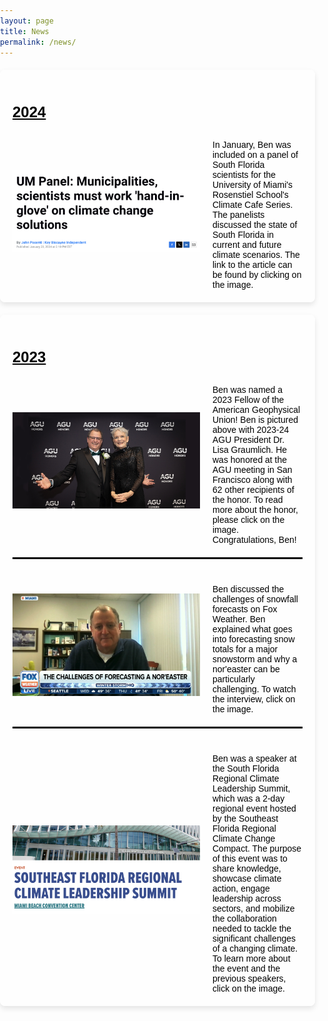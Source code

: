 ```yaml
---
layout: page
title: News
permalink: /news/
---
```


<style>
  @import url('https://fonts.googleapis.com/css2?family=Roboto:wght@700&display=swap'); /* Example of importing a Google Font */

  body {
    background: url('/assets/images/cloud.jpg') no-repeat center center fixed;
    background-size: cover;
    margin: 0;
    padding: 0;
    font-family: 'Arial', sans-serif; /* Default font for the page */
  }
  .navbar {
    margin-bottom: 0;
    border-bottom: none;
  }
  .page-content {
    padding-top: 0; /* Remove any top padding */
  }
  .page-content h1 {
    display: none; /* Hide the large title */
  }
  .container {
    background-color: rgba(255, 255, 255, 0.8); /* Slightly transparent white background for better readability */
    padding: 20px;
    border-radius: 8px;
    max-width: 800px;
    margin: 20px auto; /* Center the container on the page */
    box-shadow: 0 4px 8px rgba(0, 0, 0, 0.1);
  }
  .content-wrapper {
    display: flex;
    align-items: center; /* Center the text vertically with the images */
  }
  .content-wrapper img {
    margin-right: 20px;
    width: 300px; /* Adjusted width */
    height: auto;
  }
  .content-wrapper div {
    flex: 1;
  }
  .content-wrapper h1 {
    margin: 0;
    font-size: 24px;
    color: black;
  }
  .content-wrapper p {
    margin: 0;
    font-size: 14px; /* Smaller font size for all lines except the first */
    color: black;
    text-align: left; /* Left-align the text */
  }
  .content-wrapper p.lightgreen a {
    color: green;
    text-decoration: none;
  }
  .content-wrapper p.lightblue a {
    color: lightblue;
    text-decoration: none;
  }
  .page-people .page-title {
    display: none; /* Hide the title on the page */
  }
  .new-container {
    background-color: rgba(255, 255, 255, 0.8); /* Slightly transparent white background for better readability */
    padding: 20px;
    border-radius: 8px;
    max-width: 800px;
    margin: 20px auto; /* Center the container on the page */
    box-shadow: 0 4px 8px rgba(0, 0, 0, 0.1);
    margin-top: 20px; /* Add space between containers */
  }
  .new-container h2 {
    font-size: 24px;
    color: black;
    margin-bottom: 10px; /* Smaller distance between title and content */
    font-weight: bold; /* Bold the title */
    text-decoration: underline; /* Underline the title */
  }
  .columns {
    display: flex;
    justify-content: space-between;
    flex-wrap: wrap; /* Allow columns to wrap to the next line */
  }
  .column {
    flex: 1;
    text-align: center;
    margin: 10px; /* Add margin to space out columns */
    max-width: calc(33.333% - 20px); /* Ensure three columns per row */
  }
  .column img {
    width: 100%;
    height: auto;
    max-width: 200px;
    margin-bottom: 10px;
  }
  .column p {
    font-size: 14px; /* Adjust the font size as needed */
    color: black;
    margin: 5px 0;
  }
  .column p.name {
    font-size: 18px;
    font-style: normal;
    color: black;
  }
  .column p.navy {
    color: navy;
  }
  .column p.purple {
    color: purple;
  }
  .former-container .content-wrapper h1 {
    font-weight: bold;
  }
  .former-container .content-wrapper p {
    margin-top: 10px; /* Add margin between lines */
    font-style: normal; /* Ensure no italic style */
  }
  .former-container .content-wrapper p.contact-email {
    font-style: normal;
    margin-top: 5px;
  }
  .former-container .content-wrapper p.italic {
    font-style: italic;
  }
  .smaller-image {
    width: 150px;
    height: auto;
  }
  .webpage-button {
    display: inline-block;
    padding: 10px 20px;
    margin-top: 10px;
    background-color: lightblue;
    color: white;
    border: 2px solid white;
    border-radius: 4px;
    text-decoration: none;
    font-size: 14px;
  }
  .webpage-button:hover {
    background-color: #87CEEB; /* Darker shade of light blue */
  }
</style>

<!-- New Container Added Above -->
<div class="new-container former-container">
  <h2>2024</h2>
  <div class="content-wrapper" style="padding-top: 10px;">
      <a href="https://www.wlrn.org/environment/2024-01-23/university-of-miami-panel-climate-change-solutions">
          <img src="/assets/images/climatecafe.jpg" alt="climatecafe" style="width: 300px; height: auto;">
      </a>
      <div>
          <p style="margin-top: 10px; font-size: 14px;">In January, Ben was included on a panel of South Florida scientists for the University of Miami's Rosenstiel School's Climate Cafe Series. The panelists discussed the state of South Florida in current and future climate scenarios. The link to the article can be found by clicking on the image.</p>
      </div>
  </div>
</div>

<!-- Existing Container -->
<div class="new-container former-container">
  <h2>2023</h2>
  <div class="content-wrapper" style="padding-top: 10px;">
      <a href="https://idsc.miami.edu/magazine/spring-2024/dr-ben-kirtman-honored-as-2023-agu-fellow/">
          <img src="/assets/images/ben_agu.jpg" alt="Ben AGU" style="width: 300px; height: auto;">
      </a>
      <div>
          <p style="margin-top: 10px; font-size: 14px;">Ben was named a 2023 Fellow of the American Geophysical Union! Ben is pictured above with 2023-24 AGU President Dr. Lisa Graumlich. He was honored at the AGU meeting in San Francisco along with 62 other recipients of the honor. To read more about the honor, please click on the image. Congratulations, Ben!</p>
      </div>
  </div>
  <hr style="border: 1px solid black; margin: 20px 0;">
  <div class="content-wrapper" style="padding-top: 10px;">
      <a href="https://www.foxweather.com/watch/play-6f2936e47000b2b">
          <img src="/assets/images/ben_fw1.jpg" alt="Ben FXW" style="width: 300px; height: auto;">
      </a>
      <div>
          <p style="margin-top: 10px; font-size: 14px;">Ben discussed the challenges of snowfall forecasts on Fox Weather. Ben explained what goes into forecasting snow totals for a major snowstorm and why a nor'easter can be particularly challenging. To watch the interview, click on the image.</p>
      </div>
  </div>
  <hr style="border: 1px solid black; margin: 20px 0;">
  <div class="content-wrapper" style="padding-top: 10px;">
      <a href="https://whova.com/web/eziU2c5Pjl%40CynZGOAQoyTtug-g6-7-V2SauHboFwms%3D/">
          <img src="/assets/images/se_fl_summit.jpg" alt="summit" style="width: 300px; height: auto;">
      </a>
      <div>
          <p style="margin-top: 10px; font-size: 14px;">Ben was a speaker at the South Florida Regional Climate Leadership Summit, which was a 2-day regional event hosted by the Southeast Florida Regional Climate Change Compact. The purpose of this event was to share knowledge, showcase climate action, engage leadership across sectors, and mobilize the collaboration needed to tackle the significant challenges of a changing climate. To learn more about the event and the previous speakers, click on the image.</p>
      </div>
  </div>
</div>
